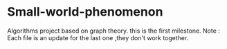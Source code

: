 # Small-world-phenomenon
Algorithms project based on graph theory.
this is the first milestone.
Note : Each file is an update for the last one ,they don't work together.

